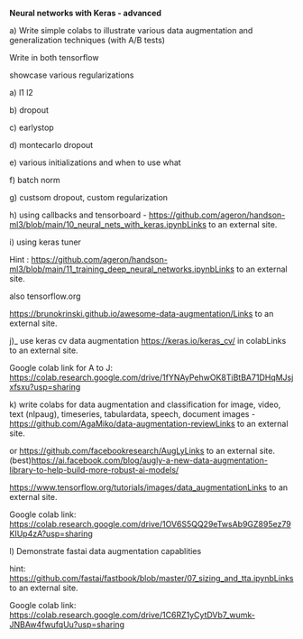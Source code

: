 **Neural networks with Keras - advanced**

a) Write simple colabs to illustrate various data augmentation and generalization techniques (with A/B tests)

Write in both tensorflow

showcase various regularizations

a) l1 l2


b) dropout


c) earlystop


d) montecarlo dropout


e) various initializations and when to use what


f) batch norm


g) custsom dropout, custom regularization


h) using callbacks and tensorboard - https://github.com/ageron/handson-ml3/blob/main/10_neural_nets_with_keras.ipynbLinks to an external site.


i) using keras tuner

Hint : https://github.com/ageron/handson-ml3/blob/main/11_training_deep_neural_networks.ipynbLinks to an external site.

also tensorflow.org

https://brunokrinski.github.io/awesome-data-augmentation/Links to an external site.


j)_ use keras cv data augmentation https://keras.io/keras_cv/ in colabLinks to an external site.

Google colab link for A to J: https://colab.research.google.com/drive/1fYNAyPehwOK8TiBtBA71DHqMJsjxfsxu?usp=sharing


k) write colabs for data augmentation and classification for image, video, text (nlpaug), timeseries, tabulardata, speech, document images - https://github.com/AgaMiko/data-augmentation-reviewLinks to an external site.

or https://github.com/facebookresearch/AugLyLinks to an external site. (best)https://ai.facebook.com/blog/augly-a-new-data-augmentation-library-to-help-build-more-robust-ai-models/

https://www.tensorflow.org/tutorials/images/data_augmentationLinks to an external site.

Google colab link: https://colab.research.google.com/drive/1OV6S5QQ29eTwsAb9GZ895ez79KIUp4zA?usp=sharing


l) Demonstrate fastai data augmentation capablities

hint: https://github.com/fastai/fastbook/blob/master/07_sizing_and_tta.ipynbLinks to an external site.

Google colab link: https://colab.research.google.com/drive/1C6RZ1yCytDVb7_wumk-JNBAw4fwufqUu?usp=sharing

